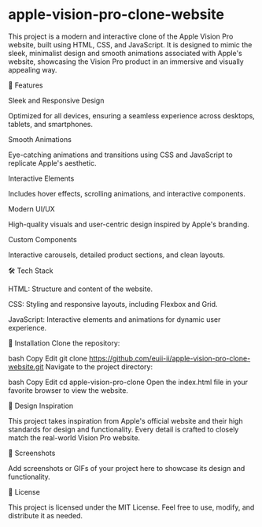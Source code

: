 # apple-vision-pro-clone-website

This project is a modern and interactive clone of the Apple Vision Pro website, built using HTML, CSS, and JavaScript. It is designed to mimic the sleek, minimalist design and smooth animations associated with Apple's website, showcasing the Vision Pro product in an immersive and visually appealing way.

🚀 Features

Sleek and Responsive Design

Optimized for all devices, ensuring a seamless experience across desktops, tablets, and smartphones.

Smooth Animations

Eye-catching animations and transitions using CSS and JavaScript to replicate Apple's aesthetic.

Interactive Elements

Includes hover effects, scrolling animations, and interactive components.


Modern UI/UX

High-quality visuals and user-centric design inspired by Apple's branding.

Custom Components

Interactive carousels, detailed product sections, and clean layouts.

🛠️ Tech Stack

HTML: Structure and content of the website.

CSS: Styling and responsive layouts, including Flexbox and Grid.

JavaScript: Interactive elements and animations for dynamic user experience.

🌟 Installation
Clone the repository:

bash
Copy
Edit
git clone https://github.com/euii-ii/apple-vision-pro-clone-website.git
Navigate to the project directory:

bash
Copy
Edit
cd apple-vision-pro-clone
Open the index.html file in your favorite browser to view the website.

🎨 Design Inspiration

This project takes inspiration from Apple's official website and their high standards for design and functionality. Every detail is crafted to closely match the real-world Vision Pro website.

📸 Screenshots

Add screenshots or GIFs of your project here to showcase its design and functionality.

📝 License

This project is licensed under the MIT License. Feel free to use, modify, and distribute it as needed.
